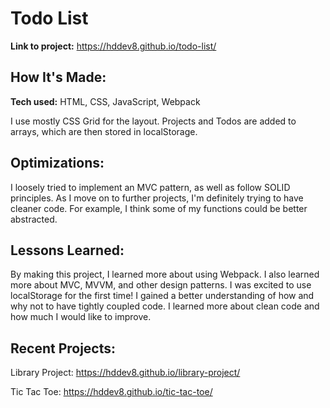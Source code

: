# Todo List

**Link to project:** https://hddev8.github.io/todo-list/

## How It's Made:

**Tech used:** HTML, CSS, JavaScript, Webpack

I use mostly CSS Grid for the layout. Projects and Todos are added to arrays, which are then stored in localStorage.

## Optimizations:

I loosely tried to implement an MVC pattern, as well as follow SOLID principles. As I move on to further projects, I'm definitely trying to have cleaner code. For example, I think some of my functions could be better abstracted.

## Lessons Learned:

By making this project, I learned more about using Webpack. I also learned more about MVC, MVVM, and other design patterns. I was excited to use localStorage for the first time! I gained a better understanding of how and why not to have tightly coupled code. I learned more about clean code and how much I would like to improve.

## Recent Projects:

Library Project: https://hddev8.github.io/library-project/

Tic Tac Toe: https://hddev8.github.io/tic-tac-toe/
